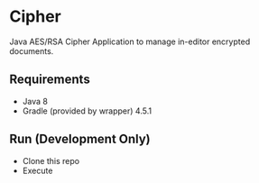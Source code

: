# Cipher
Java AES/RSA Cipher Application to manage in-editor encrypted documents.

## Requirements
* Java 8
* Gradle (provided by wrapper) 4.5.1

## Run (Development Only)
* Clone this repo
* Execute
```./gradlew bootRun
```